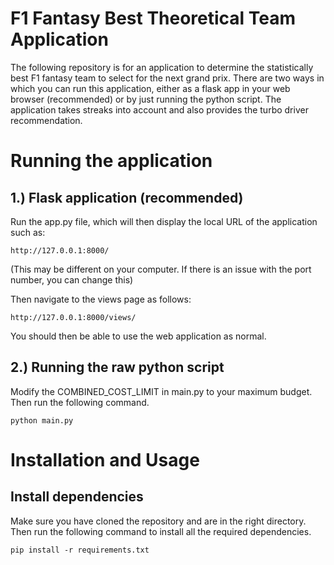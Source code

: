 # F1 Fantasy Best Theoretical Team Application

The following repository is for an application to determine the statistically best F1 fantasy team to select for the next grand prix. There are two ways in which you can run this application, either as a flask app in your web browser (recommended) or by just running the python script. The application takes streaks into account and also provides the turbo driver recommendation. 

# Running the application

## 1.) Flask application (recommended)

Run the app.py file, which will then display the local URL of the application such as:

```http://127.0.0.1:8000/```

(This may be different on your computer. If there is an issue with the port number, you can change this)

Then navigate to the views page as follows:

```http://127.0.0.1:8000/views/```

You should then be able to use the web application as normal.

## 2.) Running the raw python script

Modify the COMBINED_COST_LIMIT in main.py to your maximum budget. Then run the following command.

```python main.py```

# Installation and Usage

## Install dependencies 

Make sure you have cloned the repository and are in the right directory. Then run the following command to install all the required dependencies.

```pip install -r requirements.txt```
